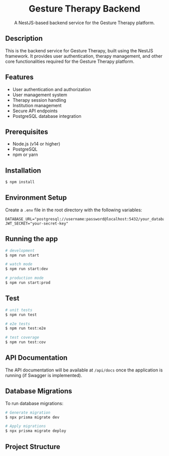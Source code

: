 <p align="center">
  <h1 align="center">Gesture Therapy Backend</h1>
</p>

<p align="center">A NestJS-based backend service for the Gesture Therapy platform.</p>

## Description

This is the backend service for Gesture Therapy, built using the NestJS framework. It provides user authentication, therapy management, and other core functionalities required for the Gesture Therapy platform.

## Features

- User authentication and authorization
- User management system
- Therapy session handling
- Institution management
- Secure API endpoints
- PostgreSQL database integration

## Prerequisites

- Node.js (v14 or higher)
- PostgreSQL
- npm or yarn

## Installation

```bash
$ npm install
```

## Environment Setup

Create a `.env` file in the root directory with the following variables:

```env
DATABASE_URL="postgresql://username:password@localhost:5432/your_database"
JWT_SECRET="your-secret-key"
```

## Running the app

```bash
# development
$ npm run start

# watch mode
$ npm run start:dev

# production mode
$ npm run start:prod
```

## Test

```bash
# unit tests
$ npm run test

# e2e tests
$ npm run test:e2e

# test coverage
$ npm run test:cov
```

## API Documentation

The API documentation will be available at `/api/docs` once the application is running (if Swagger is implemented).

## Database Migrations

To run database migrations:

```bash
# Generate migration
$ npx prisma migrate dev

# Apply migrations
$ npx prisma migrate deploy
```

## Project Structure
